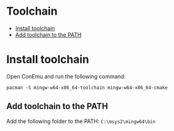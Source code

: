 # Toolchain

- [Install toolchain](#install-toolchain)
- [Add toolchain to the PATH](#add-toolchain-to-the-path)

# Install toolchain

Open ConEmu and run the following command:
```
pacman -S mingw-w64-x86_64-toolchain mingw-w64-x86_64-cmake
```

## Add toolchain to the PATH

Add the following folder to the PATH: `C:\msys2\mingw64\bin`
